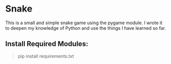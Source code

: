 # Snake

This is a small and simple snake game using the pygame module. I wrote it to deepen my knowledge of Python and use the things I have learned so far.

## Install Required Modules:
>pip install requirements.txt

